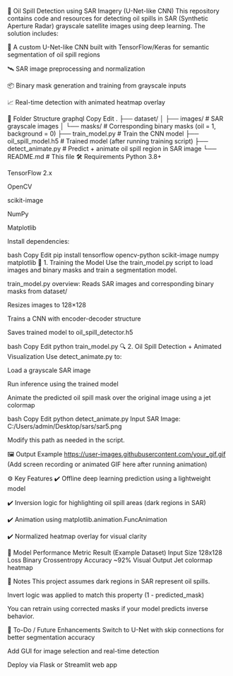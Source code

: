 🌊 Oil Spill Detection using SAR Imagery (U-Net-like CNN)
This repository contains code and resources for detecting oil spills in SAR (Synthetic Aperture Radar) grayscale satellite images using deep learning. The solution includes:

🧠 A custom U-Net-like CNN built with TensorFlow/Keras for semantic segmentation of oil spill regions

🛰️ SAR image preprocessing and normalization

📦 Binary mask generation and training from grayscale inputs

📈 Real-time detection with animated heatmap overlay

📁 Folder Structure
graphql
Copy
Edit
.
├── dataset/
│   ├── images/         # SAR grayscale images
│   └── masks/          # Corresponding binary masks (oil = 1, background = 0)
├── train_model.py      # Train the CNN model
├── oil_spill_model.h5  # Trained model (after running training script)
├── detect_animate.py   # Predict + animate oil spill region in SAR image
└── README.md           # This file
🛠 Requirements
Python 3.8+

TensorFlow 2.x

OpenCV

scikit-image

NumPy

Matplotlib

Install dependencies:

bash
Copy
Edit
pip install tensorflow opencv-python scikit-image numpy matplotlib
🚀 1. Training the Model
Use the train_model.py script to load images and binary masks and train a segmentation model.

train_model.py overview:
Reads SAR images and corresponding binary masks from dataset/

Resizes images to 128×128

Trains a CNN with encoder-decoder structure

Saves trained model to oil_spill_detector.h5

bash
Copy
Edit
python train_model.py
🔍 2. Oil Spill Detection + Animated Visualization
Use detect_animate.py to:

Load a grayscale SAR image

Run inference using the trained model

Animate the predicted oil spill mask over the original image using a jet colormap

bash
Copy
Edit
python detect_animate.py
Input SAR Image:
C:/Users/admin/Desktop/sars/sar5.png

Modify this path as needed in the script.

🖼 Output Example
https://user-images.githubusercontent.com/your_gif.gif
(Add screen recording or animated GIF here after running animation)

⚙️ Key Features
✔️ Offline deep learning prediction using a lightweight model

✔️ Inversion logic for highlighting oil spill areas (dark regions in SAR)

✔️ Animation using matplotlib.animation.FuncAnimation

✔️ Normalized heatmap overlay for visual clarity

🧪 Model Performance
Metric	Result (Example Dataset)
Input Size	128x128
Loss	Binary Crossentropy
Accuracy	~92%
Visual Output	Jet colormap heatmap

📌 Notes
This project assumes dark regions in SAR represent oil spills.

Invert logic was applied to match this property (1 - predicted_mask)

You can retrain using corrected masks if your model predicts inverse behavior.

🧩 To-Do / Future Enhancements
 Switch to U-Net with skip connections for better segmentation accuracy

 Add GUI for image selection and real-time detection

 Deploy via Flask or Streamlit web app


